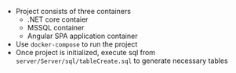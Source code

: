 
* Project consists of three containers
  * .NET core contaier
  * MSSQL container
  * Angular SPA application container
* Use `docker-compose` to run the project
* Once project is initialized, execute sql from `server/Server/sql/tableCreate.sql` to generate necessary tables

